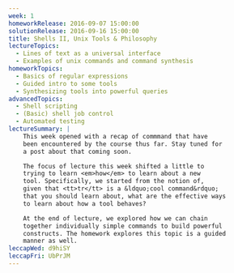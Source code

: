 ```yaml
---
week: 1
homeworkRelease: 2016-09-07 15:00:00
solutionRelease: 2016-09-16 15:00:00
title: Shells II, Unix Tools & Philosophy
lectureTopics:
  - Lines of text as a universal interface
  - Examples of unix commands and command synthesis
homeworkTopics:
  - Basics of regular expressions
  - Guided intro to some tools
  - Synthesizing tools into powerful queries
advancedTopics:
  - Shell scripting
  - (Basic) shell job control
  - Automated testing
lectureSummary: |
    This week opened with a recap of commmand that have
    been encountered by the course thus far. Stay tuned for
    a post about that coming soon.

    The focus of lecture this week shifted a little to
    trying to learn <em>how</em> to learn about a new
    tool. Specifically, we started from the notion of,
    given that <tt>tr</tt> is a &ldquo;cool command&rdquo;
    that you should learn about, what are the effective ways
    to learn about how a tool behaves?

    At the end of lecture, we explored how we can chain
    together individually simple commands to build powerful
    constructs. The homework explores this topic is a guided
    manner as well.
leccapWed: d9hiSY
leccapFri: UbPrJM
---
```


